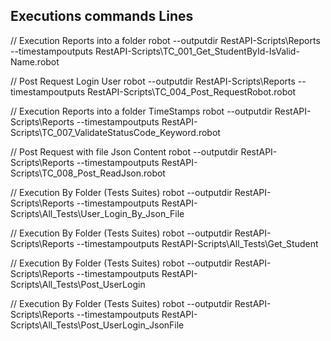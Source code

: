  ## Executions commands Lines
 
// Execution Reports into a folder
robot --outputdir RestAPI-Scripts\Reports --timestampoutputs RestAPI-Scripts\TC_001_Get_StudentById-IsValid-Name.robot

// Post Request Login User
robot --outputdir RestAPI-Scripts\Reports --timestampoutputs RestAPI-Scripts\TC_004_Post_RequestRobot.robot

// Execution Reports into a folder TimeStamps
robot --outputdir RestAPI-Scripts\Reports --timestampoutputs RestAPI-Scripts\TC_007_ValidateStatusCode_Keyword.robot

// Post Request with file Json Content 
robot --outputdir RestAPI-Scripts\Reports --timestampoutputs RestAPI-Scripts\TC_008_Post_ReadJson.robot


// Execution By Folder (Tests Suites)
robot --outputdir RestAPI-Scripts\Reports --timestampoutputs RestAPI-Scripts\All_Tests\User_Login_By_Json_File

// Execution By Folder (Tests Suites)
robot --outputdir RestAPI-Scripts\Reports --timestampoutputs RestAPI-Scripts\All_Tests\Get_Student

// Execution By Folder (Tests Suites)
robot --outputdir RestAPI-Scripts\Reports --timestampoutputs RestAPI-Scripts\All_Tests\Post_UserLogin

// Execution By Folder (Tests Suites)
robot --outputdir RestAPI-Scripts\Reports --timestampoutputs RestAPI-Scripts\All_Tests\Post_UserLogin_JsonFile


